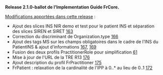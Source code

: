 **Release 2.1.0-ballot de l'Implementation Guide FrCore.**

[Modifications apportées dans cette release](https://github.com/Interop-Sante/hl7.fhir.fr.core/pulls?q=is%3Apr+milestone%3A2.1.0+is%3Aclosed) :

* Ajout des slices INS NIR demo et test pour le patient INS et séparation des slices SIREN et SIRET [163](https://github.com/Interop-Sante/hl7.fhir.fr.core/pull/163)
* Correction du discriminant de Organization.type [166](https://github.com/Interop-Sante/hl7.fhir.fr.core/pull/166)
* Ajout des tags MS sur les champs obligatoires dans le cadre de l'INS du PatientINS & ajout d'informations [167](https://github.com/Interop-Sante/hl7.fhir.fr.core/pull/167), [169](https://github.com/Interop-Sante/hl7.fhir.fr.core/pull/169)
* Fusion des deux profils PractitionerRole pour simplification [61](https://github.com/Interop-Sante/hl7.fhir.fr.core/pull/61)
* Mise à jour de l'URL de la TRE R13 [176](https://github.com/Interop-Sante/hl7.fhir.fr.core/pull/176)
* Ajout description du profil FrPractitioner [175](https://github.com/Interop-Sante/hl7.fhir.fr.core/pull/175)
* FrPatient : relaxation de la cardinalité de l'IPP à 0..* au lieu de 0..1 [172](https://github.com/Interop-Sante/hl7.fhir.fr.core/pull/172)